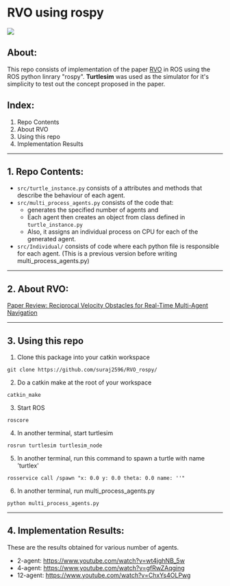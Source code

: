 # RVO using rospy
![](https://cdn-images-1.medium.com/max/600/1*-PEHaKXuBFPBC0HdQ-Kjjg.gif)

## About:
This repo consists of implementation of the paper [RVO]() in ROS using the ROS python linrary "rospy". **Turtlesim** was used as the simulator for it's simplicity to test out the concept proposed in the paper.

## Index:
1. Repo Contents
2. About RVO
3. Using this repo
4. Implementation Results

---

## 1. Repo Contents:
- `src/turtle_instance.py` consists of a attributes and methods that describe the behaviour of each agent.
- `src/multi_process_agents.py` consists of the code that:
  - generates the specified number of agents and
  - Each agent then creates an object from class defined in `turtle_instance.py`
  - Also, it assigns an individual process on CPU for each of the generated agent.
- `src/Individual/` consists of code where each python file is responsible for each agent. (This is a previous version before writing multi_process_agents.py)

---

## 2. About RVO:

[Paper Review: Reciprocal Velocity Obstacles for Real-Time Multi-Agent Navigation](https://medium.com/@suraj2596/paper-review-reciprocal-velocity-obstacles-for-real-time-multi-agent-navigation-aaf6adbedefd)

---

## 3. Using this repo
1. Clone this package into your catkin workspace

`git clone https://github.com/suraj2596/RVO_rospy/`

2. Do a catkin make at the root of your workspace

`catkin_make`

3. Start ROS

`roscore`

4. In another terminal, start turtlesim

`rosrun turtlesim turtlesim_node`

5. In another terminal, run this command to spawn a turtle with name 'turtlex'

`rosservice call /spawn "x: 0.0 y: 0.0 theta: 0.0 name: ''"`

6. In another terminal, run multi_process_agents.py

`python multi_process_agents.py`


---
## 4. Implementation Results:

These are the results obtained for various number of agents.
- 2-agent: https://www.youtube.com/watch?v=wt4jghNB_5w
- 4-agent: https://www.youtube.com/watch?v=gfRwZAqging
- 12-agent: https://www.youtube.com/watch?v=ChxYs4OLPwg
